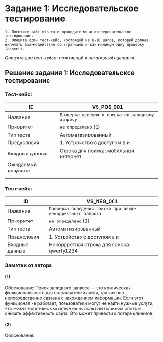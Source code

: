 # Задание 1: Исследовательское тестирование
    1. Посетите сайт mts.ru и проведите мини-исследовательское тестирование.
    2. Опишите один тест-кейс, состоящий из 6-10 шагов, который должен включать взаимодействие со страницей и как минимум одну проверку (assert).
*Опишите два тест-кейса: позитивный и негативный сценарии.*

## Решение задания 1: Исследовательское тестирование
### Тест-кейс:
| ID | VS_POS_001 |
| --- | --- |
| Название | ``Проверка успешного поиска по валидному запросу`` |
| Приоритет  | ``не определено`` [(1)](####(1)) |
| Тип теста| Автоматизированный|
| Предусловия| 1. Устройство с доступом в и |
| Входные данные | Строка для  поиска: мобильный интернет |
| Ожидаемый результат ||
||
|||
### Тест-кейс:
| ID | VS_NEG_001 |
| --- | --- |
| Название | ``Проверка поведения поиска при вводе некорректного запроса`` |
| Приоритет  | ``не определено`` [(2)](####(2)) |
| Тип теста| Автоматизированный|
| Предусловия| 1. Устройство с доступом в и |
| Входные данные | Некоррретная строка для  поиска: qwerty1234|





























### Заметки от автора

#### (1) 
Обоснование: Поиск валидного запроса — это критическая функциональность для пользователей сайта, так как она непосредственно связана с нахождением информации. Если этот функционал не работает, пользователи могут не найти нужные услуги, что может негативно сказаться на их пользовательском опыте и снизить эффективность сайта. Это может привести к потере клиентов.
#### (2)
Обоснование: